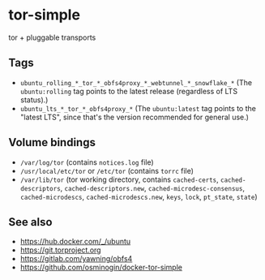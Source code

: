 # tor-simple

tor + pluggable transports

## Tags

* `ubuntu_rolling_*_tor_*_obfs4proxy_*_webtunnel_*_snowflake_*` (The `ubuntu:rolling` tag points to the latest release (regardless of LTS status).)
* `ubuntu_lts_*_tor_*_obfs4proxy_*` (The `ubuntu:latest` tag points to the "latest LTS", since that's the version recommended for general use.)

## Volume bindings

* `/var/log/tor` (contains `notices.log` file)
* `/usr/local/etc/tor` or `/etc/tor` (contains `torrc` file)
* `/var/lib/tor` (tor working directory, contains `cached-certs`, `cached-descriptors`, `cached-descriptors.new`, `cached-microdesc-consensus`, `cached-microdescs`, `cached-microdescs.new`, `keys`, `lock`, `pt_state`, `state`)

## See also

* https://hub.docker.com/_/ubuntu
* https://git.torproject.org
* https://gitlab.com/yawning/obfs4
* https://github.com/osminogin/docker-tor-simple
